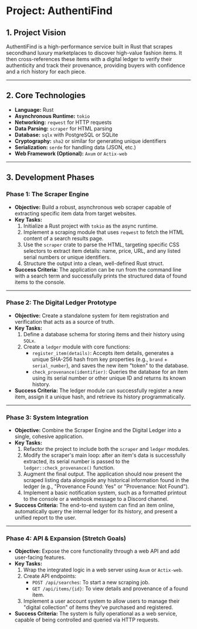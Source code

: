 # Project: AuthentiFind

## 1. Project Vision

AuthentiFind is a high-performance service built in Rust that scrapes secondhand luxury marketplaces to discover high-value fashion items. It then cross-references these items with a digital ledger to verify their authenticity and track their provenance, providing buyers with confidence and a rich history for each piece.

---

## 2. Core Technologies

* **Language:** Rust
* **Asynchronous Runtime:** `tokio`
* **Networking:** `reqwest` for HTTP requests
* **Data Parsing:** `scraper` for HTML parsing
* **Database:** `sqlx` with PostgreSQL or SQLite
* **Cryptography:** `sha2` or similar for generating unique identifiers
* **Serialization:** `serde` for handling data (JSON, etc.)
* **Web Framework (Optional):** `Axum` or `Actix-web`

---

## 3. Development Phases

### Phase 1: The Scraper Engine

* **Objective:** Build a robust, asynchronous web scraper capable of extracting specific item data from target websites.
* **Key Tasks:**
    1.  Initialize a Rust project with `tokio` as the async runtime.
    2.  Implement a scraping module that uses `reqwest` to fetch the HTML content of a search results page.
    3.  Use the `scraper` crate to parse the HTML, targeting specific CSS selectors to extract item details: name, price, URL, and any listed serial numbers or unique identifiers.
    4.  Structure the output into a clean, well-defined Rust struct.
* **Success Criteria:** The application can be run from the command line with a search term and successfully prints the structured data of found items to the console.

---

### Phase 2: The Digital Ledger Prototype

* **Objective:** Create a standalone system for item registration and verification that acts as a source of truth.
* **Key Tasks:**
    1.  Define a database schema for storing items and their history using `SQLx`.
    2.  Create a `ledger` module with core functions:
        * `register_item(details)`: Accepts item details, generates a unique SHA-256 hash from key properties (e.g., `brand` + `serial_number`), and saves the new item "token" to the database.
        * `check_provenance(identifier)`: Queries the database for an item using its serial number or other unique ID and returns its known history.
* **Success Criteria:** The ledger module can successfully register a new item, assign it a unique hash, and retrieve its history programmatically.

---

### Phase 3: System Integration

* **Objective:** Combine the Scraper Engine and the Digital Ledger into a single, cohesive application.
* **Key Tasks:**
    1.  Refactor the project to include both the `scraper` and `ledger` modules.
    2.  Modify the scraper's main loop: after an item's data is successfully extracted, its serial number is passed to the `ledger::check_provenance()` function.
    3.  Augment the final output. The application should now present the scraped listing data alongside any historical information found in the ledger (e.g., "Provenance Found: Yes" or "Provenance: Not Found").
    4.  Implement a basic notification system, such as a formatted printout to the console or a webhook message to a Discord channel.
* **Success Criteria:** The end-to-end system can find an item online, automatically query the internal ledger for its history, and present a unified report to the user.

---

### Phase 4: API & Expansion (Stretch Goals)

* **Objective:** Expose the core functionality through a web API and add user-facing features.
* **Key Tasks:**
    1.  Wrap the integrated logic in a web server using `Axum` or `Actix-web`.
    2.  Create API endpoints:
        * `POST /api/searches`: To start a new scraping job.
        * `GET /api/items/{id}`: To view details and provenance of a found item.
    3.  Implement a user account system to allow users to manage their "digital collection" of items they've purchased and registered.
* **Success Criteria:** The system is fully operational as a web service, capable of being controlled and queried via HTTP requests.